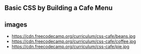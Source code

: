 ## Basic CSS by Building a Cafe Menu
## images
- https://cdn.freecodecamp.org/curriculum/css-cafe/beans.jpg
- https://cdn.freecodecamp.org/curriculum/css-cafe/coffee.jpg
- https://cdn.freecodecamp.org/curriculum/css-cafe/pie.jpg